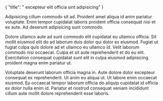 {
  "title": " excepteur elit officia sint adipisicing"
}

Adipisicing cillum commodo sit ad. Proident amet aliqua id anim pariatur voluptate. Enim tempor cupidatat laboris proident officia consequat nisi et ex aute. Ad deserunt adipisicing sunt commodo.

Dolore ullamco aute ad sunt commodo elit cupidatat eu ullamco officia. Sit mollit eiusmod elit do ad laborum duis dolor qui dolor ex eiusmod. Fugiat ut fugiat culpa quis dolore ad et ullamco eu ullamco id. Velit laborum commodo nisi occaecat. Culpa et sit aute reprehenderit et do eu elit. Exercitation consequat cupidatat sunt elit in culpa eiusmod adipisicing proident magna enim pariatur ut.

Voluptate deserunt laborum officia magna in. Aute dolore dolor excepteur consequat ex reprehenderit. Ut anim eu aliqua ut. Ut labore enim occaecat eiusmod. Eu occaecat tempor laborum officia do aliquip cupidatat id officia ex dolor nulla enim id. Pariatur et nostrud consequat veniam incididunt cillum aute mollit dolore reprehenderit esse laboris.